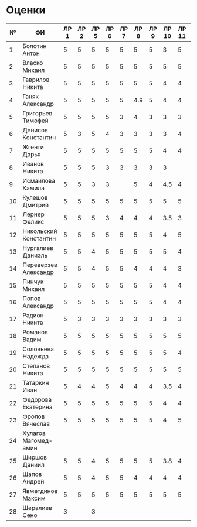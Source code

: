 # Оценки
| №   | ФИ                    | ЛР 1 | ЛР 2 | ЛР 5 | ЛР 6 | ЛР 7 | ЛР 8 | ЛР 9 | ЛР 10 | ЛР 11 | ЛР 12 | ЛР 13 | ЛР 14 | ЛР 15 | КП  | Зачет bash |
| --- | --------------------- | ---- | ---- | ---- | ---- | ---- | ---- | ---- | ----- | ----- | ----- | ----- | ----- | ----- | --- | ---------- |
| 1   | Болотин Антон         | 5    | 5    | 5    | 5    | 5    | 5    | 5    | 3     | 5     | 4     | 5     | 5     | 4     | 5   | 4          |
| 2   | Власко Михаил         | 5    | 5    | 5    | 5    | 5    | 5    | 5    | 5     | 5     | 5     | 5     | 5     | 5     | 5   | 5          |
| 3   | Гаврилов Никита       | 5    | 5    | 5    | 5    | 5    | 5    | 5    | 4     | 4     | 4     | 4     | 5     | 5     | 5   | 5          |
| 4   | Ганяк Александр       | 5    | 5    | 5    | 5    | 5    | 4.9  | 5    | 4     | 4     | 4     | 4     | 4     | 5     | 5   | 4          |
| 5   | Григорьев Тимофей     | 5    | 5    | 5    | 5    | 3    | 4    | 3    | 3     | 3     | 3     | 3     | 3     | 3     | 4   | 5          |
| 6   | Денисов Константин    | 5    | 3    | 5    | 4    | 3    | 3    | 3    | 3     | 4     | 3     | 3     | 4     | 4     | 4   | 2          |
| 7   | Жгенти Дарья          | 5    | 5    | 5    | 5    | 5    | 5    | 5    | 4     | 4     | 4     | 3     | 4.5   | 5     | 5   | 4          |
| 8   | Иванов Никита         | 5    | 5    | 5    | 3    | 3    | 3    | 3    | 3     |       |       |       |       |       |     | 4          |
| 9   | Исмаилова Камила      | 5    | 5    | 3    | 3    |      | 5    | 4    | 4.5   | 4     |       |       |       |       |     | 4          |
| 10  | Кулешов Дмитрий       | 5    | 5    | 5    | 5    | 5    | 5    | 5    | 5     | 5     | 5     | 5     | 5     | 5     | 5   | 5          |
| 11  | Лернер Феликс         | 5    | 5    | 5    | 3    | 4    | 4    | 4    | 3.5   | 3     | 3     | 3     | 3     | 3     | 4   | 4          |
| 12  | Никольский Константин | 5    | 5    | 5    | 5    | 5    | 5    | 5    | 4     | 5     | 5     | 4     | 4     | 5     | 5   | 4          |
| 13  | Нургалиев  Даниэль    | 5    | 5    | 4    | 5    | 5    | 5    | 5    | 5     | 4     | 4     | 3     | 4     | 5     | 5   | 4          |
| 14  | Переверзев Александр  | 5    | 5    | 4    | 5    | 5    | 4    | 4    | 4     | 3     | 3     | 3     | 5     | 5     | 5   | 4          |
| 15  | Пинчук Михаил         | 5    | 5    | 5    | 5    | 5    | 5    | 5    | 4     | 4     | 4     | 5     | 5     | 5     | 5   | 4          |
| 16  | Попов Александр       | 5    | 5    | 5    | 5    | 5    | 5    | 5    | 4     | 4     | 5     | 4     | 5     | 5     | 5   | 4          |
| 17  | Радион Никита         | 5    | 3    | 3    | 3    | 3    | 3    | 3    | 3     | 3     | 3     | 3     | 3     | 3     | 3   | 3          |
| 18  | Романов Вадим         | 5    | 5    | 5    | 5    | 5    | 5    | 5    | 5     | 5     | 5     | 5     | 5     | 5     | 5   | 5          |
| 19  | Соловьева Надежда     | 5    | 5    | 5    | 5    | 5    | 5    | 5    | 5     | 4     | 5     | 5     | 5     | 5     | 5   | 4          |
| 20  | Степанов Никита       | 5    | 5    | 5    | 5    | 5    | 5    | 5    | 5     | 5     | 4     | 5     | 5     | 5     | 5   | 3          |
| 21  | Татаркин Иван         | 5    | 4    | 4    | 5    | 4    | 4    | 4    | 3.5   | 4     | 4     | 4     | 5     | 5     | 4   | 4          |
| 22  | Федорова Екатерина    | 5    | 5    | 5    | 5    | 5    | 5    | 5    | 4     | 4     | 4     | 4     | 5     | 5     | 5   | 4          |
| 23  | Фролов Вячеслав       | 5    | 5    | 5    | 5    | 5    | 5    | 5    | 4     | 5     | 4     | 3     | 4     | 5     | 5   | 5          |
| 24  | Хулагов Магомед-амин  |      |      |      |      |      |      |      |       |       |       |       |       |       |     |            |
| 25  | Ширшов Даниил         | 5    | 5    | 4    | 5    | 5    | 5    | 5    | 3.8   | 4     | 4     | 3     | 4     | 4     | 5   | 3          |
| 26  | Щапов Андрей          | 5    | 5    | 4    | 5    | 5    | 4    | 4    | 4     | 4     | 4     | 4     | 4     | 4     | 5   | 5          |
| 27  | Явметдинов Максим     | 5    | 5    | 5    | 5    | 5    | 5    | 5    | 5     | 5     | 5     | 5     | 5     | 5     | 5   | 5          |
| 28  | Шералиев Сено         | 3    |      | 3    |      |      |      |      |       |       |       |       |       |       |     | 2.5        |

